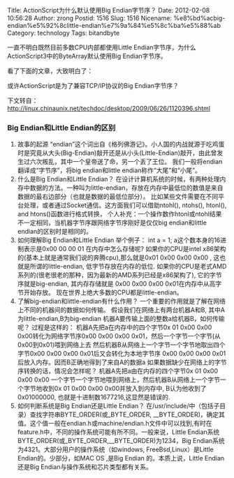Title: ActionScript为什么默认使用Big Endian字节序？
Date: 2012-02-08 10:56:28
Author: zrong
Postid: 1516
Slug: 1516
Nicename: %e8%bd%acbig-endian%e5%92%8clittle-endian%e7%9a%84%e5%8c%ba%e5%88%ab
Category: technology
Tags: bitandbyte

一直不明白既然目前多数CPU内部都使用Little
Endian字节序，为什么ActionScript3中的ByteArray默认使用Big Endian字节序。

看了下面的文章，大致明白了：

或许ActionScript是为了兼容TCP/IP协议的Big Endian字节序？<!--more-->

下文转自：http://linux.chinaunix.net/techdoc/desktop/2009/06/26/1120396.shtml

### Big Endian和Little Endian的区别

1.  故事的起源
    “endian”这个词出自《格列佛游记》。小人国的内战就源于吃鸡蛋时是究竟从大头(Big-Endian)敲开还是从小头(Little-Endian)敲开，由此曾发生过六次叛乱，其中一个皇帝送了命，另一个丢了王位。
    我们一般将endian翻译成“字节序”，将big endian和little
    endian称作“大尾”和“小尾”。
2.  什么是Big Endian和Little Endian？
    在设计计算机系统的时候，有两种处理内存中数据的方法。一种叫为little-endian，存放在内存中最低位的数值是来自数据的最右边部分（也就是数据的最低位部分）。
    比如某些文件需要在不同平台处理，或者通过Socket通信。这方面我们可以借助ntohl(),
    ntohs(), htonl(), and htons()函数进行格式转换，
    个人补充：一个操作数作htonl或ntohl结果不一定相同，当机器字节序跟网络字节序刚好是仅仅big
    endian和little endian的区别时是相同的。
3.  如何理解Big Endian和Little Endian 举个例子： int a = 1;
    a这个数本身的16进制表示是0x00 00 00 01 在内存中怎么存储呢?
    如果你的CPU是intel
    x86架构的(基本上就是通常我们说的奔腾cpu),那么就是0x01 0x00 0x00 0x00
    , 这也就是所谓的little-endian, 低字节存放在内存的低位.
    如果你的CPU是老式AMD系列的(很老很老的那种，因为最新的AMD系列已经是x86架构了),
    它的字节序就是big-endian, 其内存存储就是 0x00 0x00 0x00
    0x01在内存中从高字节开始存放。
    现在世界上绝大多数的CPU都是little-endian。
4.  了解big-endian和little-endian有什么作用？
    一个重要的作用就是了解在网络上不同的机器间的数据如何传输。
    假设我们在网络上有两台机器A和B, 其中A为little-endian,B为big-endian
    机器A要传输上面的整数a给机器B，如何传输呢？ 过程是这样的：
    机器A先把a在内存中的四个字节0x 01 0x00 0x00 0x00转化为网络字节序0x00
    0x00 0x00 0x01，然后一个字节一个字节(从0x00到0x01)喂到网络上去
    然后机器B从网络上一个字节一个字节地取出四个字节0x00 0x00 0x00
    0x01后又会转化为本地字节序 0x00 0x00 0x00
    0x01后放入内存。因而B正确地得到了来自A的数据a
    如果数据缺少在网络上的字节序转换的话，情况会怎样呢？
    机器A先把a由在内存的四个字节0x 01 0x00 0x00 0x00
    一个字节一个字节地喂到网络上，然后机器B从网络上一个字节一个字节地收到0x
    01 0x00 0x00 0x00并放入到内存中, B认为他收到了0x01000000,
    也就是十进制数1677216,这显然是错误的.
5.  如何判断系统是Big Endian还是Little Endian？
    在/usr/include/中（包括子目录）查找字符串BYTE\_ORDER(或\_BYTE\_ORDER,
    \_\_BYTE\_ORDER)，确定其值。这个值一般在endian.h或machine/endian.h文件中可以找到,有时在feature.h中，不同的操作系统可能有所不同。一般来说，Little
    Endian系统BYTE\_ORDER(或\_BYTE\_ORDER,\_\_BYTE\_ORDER)为1234，Big
    Endian系统为4321。大部分用户的操作系统（如windows,
    FreeBsd,Linux）是Little Endian的。少部分，如MAC OS ,是Big Endian
    的。本质上说，Little Endian还是Big
    Endian与操作系统和芯片类型都有关系。

